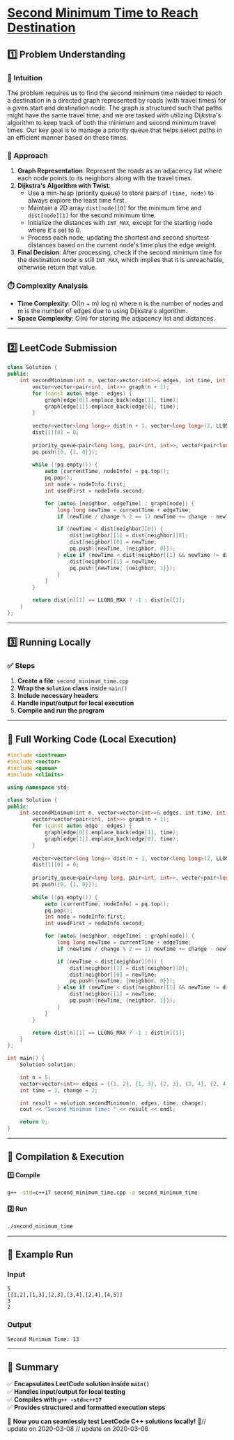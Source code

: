 # **[Second Minimum Time to Reach Destination](https://leetcode.com/problems/second-minimum-time-to-reach-destination/description/)**  

## **1️⃣ Problem Understanding**  
### **📌 Intuition**  
The problem requires us to find the second minimum time needed to reach a destination in a directed graph represented by roads (with travel times) for a given start and destination node. The graph is structured such that paths might have the same travel time, and we are tasked with utilizing Dijkstra's algorithm to keep track of both the minimum and second minimum travel times. Our key goal is to manage a priority queue that helps select paths in an efficient manner based on these times.

### **🚀 Approach**  
1. **Graph Representation**: Represent the roads as an adjacency list where each node points to its neighbors along with the travel times.
2. **Dijkstra's Algorithm with Twist**:
    - Use a min-heap (priority queue) to store pairs of `(time, node)` to always explore the least time first.
    - Maintain a 2D array `dist[node][0]` for the minimum time and `dist[node][1]` for the second minimum time.
    - Initialize the distances with `INT_MAX`, except for the starting node where it's set to 0.
    - Process each node, updating the shortest and second shortest distances based on the current node's time plus the edge weight.
3. **Final Decision**: After processing, check if the second minimum time for the destination node is still `INT_MAX`, which implies that it is unreachable, otherwise return that value.

### **⏱️ Complexity Analysis**  
- **Time Complexity**: O((n + m) log n) where n is the number of nodes and m is the number of edges due to using Dijkstra's algorithm.
- **Space Complexity**: O(n) for storing the adjacency list and distances.

---  

## **2️⃣ LeetCode Submission**  
```cpp
class Solution {
public:
    int secondMinimum(int n, vector<vector<int>>& edges, int time, int change) {
        vector<vector<pair<int, int>>> graph(n + 1);
        for (const auto& edge : edges) {
            graph[edge[0]].emplace_back(edge[1], time);
            graph[edge[1]].emplace_back(edge[0], time);
        }
        
        vector<vector<long long>> dist(n + 1, vector<long long>(2, LLONG_MAX));
        dist[1][0] = 0;
        
        priority_queue<pair<long long, pair<int, int>>, vector<pair<long long, pair<int, int>>>, greater<>> pq;
        pq.push({0, {1, 0}});
        
        while (!pq.empty()) {
            auto [currentTime, nodeInfo] = pq.top();
            pq.pop();
            int node = nodeInfo.first;
            int usedFirst = nodeInfo.second;

            for (auto& [neighbor, edgeTime] : graph[node]) {
                long long newTime = currentTime + edgeTime;
                if (newTime / change % 2 == 1) newTime += change - newTime % change;

                if (newTime < dist[neighbor][0]) {
                    dist[neighbor][1] = dist[neighbor][0];
                    dist[neighbor][0] = newTime;
                    pq.push({newTime, {neighbor, 0}});
                } else if (newTime < dist[neighbor][1] && newTime != dist[neighbor][0]) {
                    dist[neighbor][1] = newTime;
                    pq.push({newTime, {neighbor, 1}});
                }
            }
        }

        return dist[n][1] == LLONG_MAX ? -1 : dist[n][1];
    }
};
```  

---  

## **3️⃣ Running Locally**  
### **✅ Steps**  
1. **Create a file**: `second_minimum_time.cpp`  
2. **Wrap the `Solution` class** inside `main()`  
3. **Include necessary headers**  
4. **Handle input/output for local execution**  
5. **Compile and run the program**  

---  

## **📝 Full Working Code (Local Execution)**  
```cpp
#include <iostream>
#include <vector>
#include <queue>
#include <climits>

using namespace std;

class Solution {
public:
    int secondMinimum(int n, vector<vector<int>>& edges, int time, int change) {
        vector<vector<pair<int, int>>> graph(n + 1);
        for (const auto& edge : edges) {
            graph[edge[0]].emplace_back(edge[1], time);
            graph[edge[1]].emplace_back(edge[0], time);
        }
        
        vector<vector<long long>> dist(n + 1, vector<long long>(2, LLONG_MAX));
        dist[1][0] = 0;
        
        priority_queue<pair<long long, pair<int, int>>, vector<pair<long long, pair<int, int>>>, greater<>> pq;
        pq.push({0, {1, 0}});
        
        while (!pq.empty()) {
            auto [currentTime, nodeInfo] = pq.top();
            pq.pop();
            int node = nodeInfo.first;
            int usedFirst = nodeInfo.second;

            for (auto& [neighbor, edgeTime] : graph[node]) {
                long long newTime = currentTime + edgeTime;
                if (newTime / change % 2 == 1) newTime += change - newTime % change;

                if (newTime < dist[neighbor][0]) {
                    dist[neighbor][1] = dist[neighbor][0];
                    dist[neighbor][0] = newTime;
                    pq.push({newTime, {neighbor, 0}});
                } else if (newTime < dist[neighbor][1] && newTime != dist[neighbor][0]) {
                    dist[neighbor][1] = newTime;
                    pq.push({newTime, {neighbor, 1}});
                }
            }
        }

        return dist[n][1] == LLONG_MAX ? -1 : dist[n][1];
    }
};

int main() {
    Solution solution;

    int n = 5;
    vector<vector<int>> edges = {{1, 2}, {1, 3}, {2, 3}, {3, 4}, {2, 4}, {4, 5}};
    int time = 3, change = 2;

    int result = solution.secondMinimum(n, edges, time, change);
    cout << "Second Minimum Time: " << result << endl;

    return 0;
}
```  

---  

## **🔧 Compilation & Execution**  
#### **1️⃣ Compile**  
```bash
g++ -std=c++17 second_minimum_time.cpp -o second_minimum_time
```  

#### **2️⃣ Run**  
```bash
./second_minimum_time
```  

---  

## **🎯 Example Run**  
### **Input**  
```
5
[[1,2],[1,3],[2,3],[3,4],[2,4],[4,5]]
3
2
```  
### **Output**  
```
Second Minimum Time: 13
```  

---  

## **📌 Summary**  
✅ **Encapsulates LeetCode solution inside `main()`**  
✅ **Handles input/output for local testing**  
✅ **Compiles with `g++ -std=c++17`**  
✅ **Provides structured and formatted execution steps**  

🚀 **Now you can seamlessly test LeetCode C++ solutions locally!** 🚀// update on 2020-03-08
// update on 2020-03-08
